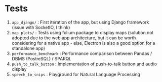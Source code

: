 # Tests

1. `app_django/` : First iteration of the app, but using Django framework (issue with SocketIO, I think)
2. `map_plots/` : Tests using folium package to display maps (solution not adopted due to the web app architecture, but it can be worth considering for a native app - else, Electron is also a good option for a standalone app)
3. `performance_benchmark` : Performance comparison between Pandas / DBMS (PostreSQL) / SPARQL
4. `push_to_talk_button` : Implementation of push-to-talk button and audio display
5. `speech_to_snips` : Playground for Natural Language Processing